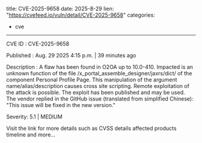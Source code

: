  
title: CVE-2025-9658
date: 2025-8-29
lien: "https://cvefeed.io/vuln/detail/CVE-2025-9658"
categories:
  - cve
---

CVE ID : CVE-2025-9658

Published :  Aug. 29
2025
4:15 p.m. | 39 minutes ago

Description : A flaw has been found in O2OA up to 10.0-410. Impacted is an unknown function of the file /x_portal_assemble_designer/jaxrs/dict/ of the component Personal Profile Page. This manipulation of the argument name/alias/description causes cross site scripting. Remote exploitation of the attack is possible. The exploit has been published and may be used. The vendor replied in the GitHub issue (translated from simplified Chinese): "This issue will be fixed in the new version."

Severity: 5.1 | MEDIUM

Visit the link for more details
such as CVSS details
affected products
timeline
and more...

